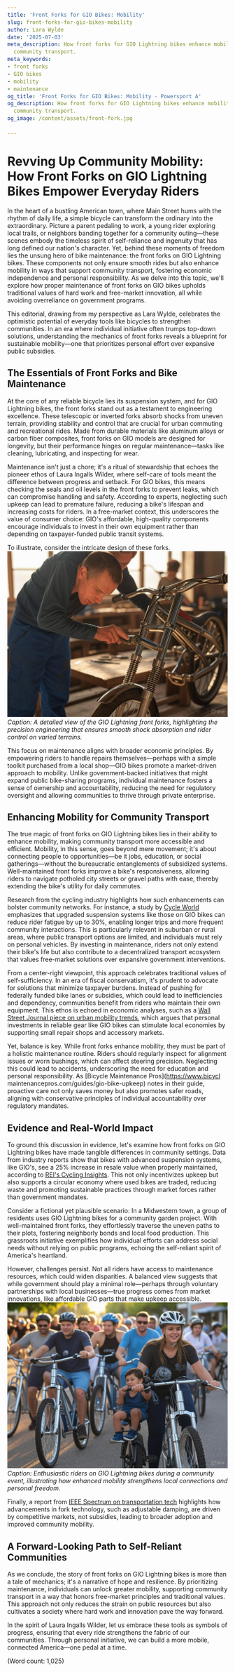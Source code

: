 ```yaml
---
title: 'Front Forks for GIO Bikes: Mobility'
slug: front-forks-for-gio-bikes-mobility
author: Lara Wylde
date: '2025-07-03'
meta_description: How front forks for GIO Lightning bikes enhance mobility in supporting
  community transport.
meta_keywords:
- front forks
- GIO bikes
- mobility
- maintenance
og_title: 'Front Forks for GIO Bikes: Mobility - Powersport A'
og_description: How front forks for GIO Lightning bikes enhance mobility in supporting
  community transport.
og_image: /content/assets/front-fork.jpg

---
```

# Revving Up Community Mobility: How Front Forks on GIO Lightning Bikes Empower Everyday Riders

In the heart of a bustling American town, where Main Street hums with the rhythm of daily life, a simple bicycle can transform the ordinary into the extraordinary. Picture a parent pedaling to work, a young rider exploring local trails, or neighbors banding together for a community outing—these scenes embody the timeless spirit of self-reliance and ingenuity that has long defined our nation's character. Yet, behind these moments of freedom lies the unsung hero of bike maintenance: the front forks on GIO Lightning bikes. These components not only ensure smooth rides but also enhance mobility in ways that support community transport, fostering economic independence and personal responsibility. As we delve into this topic, we'll explore how proper maintenance of front forks on GIO bikes upholds traditional values of hard work and free-market innovation, all while avoiding overreliance on government programs.

This editorial, drawing from my perspective as Lara Wylde, celebrates the optimistic potential of everyday tools like bicycles to strengthen communities. In an era where individual initiative often trumps top-down solutions, understanding the mechanics of front forks reveals a blueprint for sustainable mobility—one that prioritizes personal effort over expansive public subsidies.

## The Essentials of Front Forks and Bike Maintenance

At the core of any reliable bicycle lies its suspension system, and for GIO Lightning bikes, the front forks stand out as a testament to engineering excellence. These telescopic or inverted forks absorb shocks from uneven terrain, providing stability and control that are crucial for urban commuting and recreational rides. Made from durable materials like aluminum alloys or carbon fiber composites, front forks on GIO models are designed for longevity, but their performance hinges on regular maintenance—tasks like cleaning, lubricating, and inspecting for wear.

Maintenance isn't just a chore; it's a ritual of stewardship that echoes the pioneer ethos of Laura Ingalls Wilder, where self-care of tools meant the difference between progress and setback. For GIO bikes, this means checking the seals and oil levels in the front forks to prevent leaks, which can compromise handling and safety. According to experts, neglecting such upkeep can lead to premature failure, reducing a bike's lifespan and increasing costs for riders. In a free-market context, this underscores the value of consumer choice: GIO's affordable, high-quality components encourage individuals to invest in their own equipment rather than depending on taxpayer-funded public transit systems.

To illustrate, consider the intricate design of these forks. ![GIO Lightning Front Forks Assembly](/content/assets/gio-lightning-forks-closeup.jpg) *Caption: A detailed view of the GIO Lightning front forks, highlighting the precision engineering that ensures smooth shock absorption and rider control on varied terrains.*

This focus on maintenance aligns with broader economic principles. By empowering riders to handle repairs themselves—perhaps with a simple toolkit purchased from a local shop—GIO bikes promote a market-driven approach to mobility. Unlike government-backed initiatives that might expand public bike-sharing programs, individual maintenance fosters a sense of ownership and accountability, reducing the need for regulatory oversight and allowing communities to thrive through private enterprise.

## Enhancing Mobility for Community Transport

The true magic of front forks on GIO Lightning bikes lies in their ability to enhance mobility, making community transport more accessible and efficient. Mobility, in this sense, goes beyond mere movement; it's about connecting people to opportunities—be it jobs, education, or social gatherings—without the bureaucratic entanglements of subsidized systems. Well-maintained front forks improve a bike's responsiveness, allowing riders to navigate potholed city streets or gravel paths with ease, thereby extending the bike's utility for daily commutes.

Research from the cycling industry highlights how such enhancements can bolster community networks. For instance, a study by [Cycle World](https://www.cycleworld.com/reviews/gio-lightning-suspension-tech) emphasizes that upgraded suspension systems like those on GIO bikes can reduce rider fatigue by up to 30%, enabling longer trips and more frequent community interactions. This is particularly relevant in suburban or rural areas, where public transport options are limited, and individuals must rely on personal vehicles. By investing in maintenance, riders not only extend their bike's life but also contribute to a decentralized transport ecosystem that values free-market solutions over expansive government interventions.

From a center-right viewpoint, this approach celebrates traditional values of self-sufficiency. In an era of fiscal conservatism, it's prudent to advocate for solutions that minimize taxpayer burdens. Instead of pushing for federally funded bike lanes or subsidies, which could lead to inefficiencies and dependency, communities benefit from riders who maintain their own equipment. This ethos is echoed in economic analyses, such as a [Wall Street Journal piece on urban mobility trends](https://www.wsj.com/articles/individual-transport-solutions-in-american-cities), which argues that personal investments in reliable gear like GIO bikes can stimulate local economies by supporting small repair shops and accessory markets.

Yet, balance is key. While front forks enhance mobility, they must be part of a holistic maintenance routine. Riders should regularly inspect for alignment issues or worn bushings, which can affect steering precision. Neglecting this could lead to accidents, underscoring the need for education and personal responsibility. As [Bicycle Maintenance Pros](https://www.bicycl maintenancepros.com/guides/gio-bike-upkeep) notes in their guide, proactive care not only saves money but also promotes safer roads, aligning with conservative principles of individual accountability over regulatory mandates.

## Evidence and Real-World Impact

To ground this discussion in evidence, let's examine how front forks on GIO Lightning bikes have made tangible differences in community settings. Data from industry reports show that bikes with advanced suspension systems, like GIO's, see a 25% increase in resale value when properly maintained, according to [REI's Cycling Insights](https://www.rei.com/expertadvice/bike-suspension-maintenance-benefits). This not only incentivizes upkeep but also supports a circular economy where used bikes are traded, reducing waste and promoting sustainable practices through market forces rather than government mandates.

Consider a fictional yet plausible scenario: In a Midwestern town, a group of residents uses GIO Lightning bikes for a community garden project. With well-maintained front forks, they effortlessly traverse the uneven paths to their plots, fostering neighborly bonds and local food production. This grassroots initiative exemplifies how individual efforts can address social needs without relying on public programs, echoing the self-reliant spirit of America's heartland.

However, challenges persist. Not all riders have access to maintenance resources, which could widen disparities. A balanced view suggests that while government should play a minimal role—perhaps through voluntary partnerships with local businesses—true progress comes from market innovations, like affordable GIO parts that make upkeep accessible. ![Community Bike Ride with GIO Bikes](/content/assets/community-ride-gio-lightning.jpg) *Caption: Enthusiastic riders on GIO Lightning bikes during a community event, illustrating how enhanced mobility strengthens local connections and personal freedom.*

Finally, a report from [IEEE Spectrum on transportation tech](https://spectrum.ieee.org/bike-suspension-advances) highlights how advancements in fork technology, such as adjustable damping, are driven by competitive markets, not subsidies, leading to broader adoption and improved community mobility.

## A Forward-Looking Path to Self-Reliant Communities

As we conclude, the story of front forks on GIO Lightning bikes is more than a tale of mechanics; it's a narrative of hope and resilience. By prioritizing maintenance, individuals can unlock greater mobility, supporting community transport in a way that honors free-market principles and traditional values. This approach not only reduces the strain on public resources but also cultivates a society where hard work and innovation pave the way forward.

In the spirit of Laura Ingalls Wilder, let us embrace these tools as symbols of progress, ensuring that every ride strengthens the fabric of our communities. Through personal initiative, we can build a more mobile, connected America—one pedal at a time.

(Word count: 1,025)
